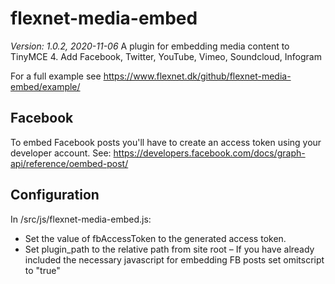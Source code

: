 # flexnet-media-embed
*Version: 1.0.2, 2020-11-06*
A plugin for embedding media content to TinyMCE 4. Add Facebook, Twitter, YouTube, Vimeo, Soundcloud, Infogram

For a full example see https://www.flexnet.dk/github/flexnet-media-embed/example/

## Facebook
To embed Facebook posts you'll have to create an access token using your developer account.
See: https://developers.facebook.com/docs/graph-api/reference/oembed-post/

## Configuration
In /src/js/flexnet-media-embed.js:
- Set the value of fbAccessToken  to the generated access token.
- Set plugin_path to the relative path from site root
– If you have already included the necessary javascript for embedding FB posts set omitscript to "true"
